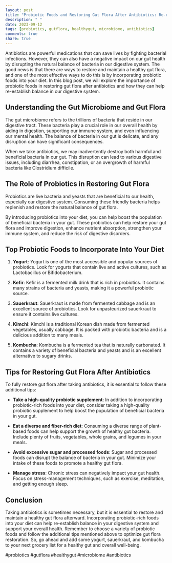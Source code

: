 ```yaml
---
layout: post
title: "Probiotic Foods and Restoring Gut Flora After Antibiotics: Re-establishing Balance"
description: " "
date: 2023-09-12
tags: [probiotics, gutflora, healthygut, microbiome, antibiotics]
comments: true
share: true
---
```


Antibiotics are powerful medications that can save lives by fighting bacterial infections. However, they can also have a negative impact on our gut health by disrupting the natural balance of bacteria in our digestive system. The good news is that there are ways to restore and maintain a healthy gut flora, and one of the most effective ways to do this is by incorporating probiotic foods into your diet. In this blog post, we will explore the importance of probiotic foods in restoring gut flora after antibiotics and how they can help re-establish balance in our digestive system.

## Understanding the Gut Microbiome and Gut Flora

The gut microbiome refers to the trillions of bacteria that reside in our digestive tract. These bacteria play a crucial role in our overall health by aiding in digestion, supporting our immune system, and even influencing our mental health. The balance of bacteria in our gut is delicate, and any disruption can have significant consequences.

When we take antibiotics, we may inadvertently destroy both harmful and beneficial bacteria in our gut. This disruption can lead to various digestive issues, including diarrhea, constipation, or an overgrowth of harmful bacteria like Clostridium difficile.

## The Role of Probiotics in Restoring Gut Flora

Probiotics are live bacteria and yeasts that are beneficial to our health, especially our digestive system. Consuming these friendly bacteria helps replenish and restore the natural balance of gut flora.

By introducing probiotics into your diet, you can help boost the population of beneficial bacteria in your gut. These probiotics can help restore your gut flora and improve digestion, enhance nutrient absorption, strengthen your immune system, and reduce the risk of digestive disorders.

## Top Probiotic Foods to Incorporate Into Your Diet

1. **Yogurt**: Yogurt is one of the most accessible and popular sources of probiotics. Look for yogurts that contain live and active cultures, such as Lactobacillus or Bifidobacterium.

2. **Kefir**: Kefir is a fermented milk drink that is rich in probiotics. It contains many strains of bacteria and yeasts, making it a powerful probiotic source.

3. **Sauerkraut**: Sauerkraut is made from fermented cabbage and is an excellent source of probiotics. Look for unpasteurized sauerkraut to ensure it contains live cultures.

4. **Kimchi**: Kimchi is a traditional Korean dish made from fermented vegetables, usually cabbage. It is packed with probiotic bacteria and is a delicious addition to many meals.

5. **Kombucha**: Kombucha is a fermented tea that is naturally carbonated. It contains a variety of beneficial bacteria and yeasts and is an excellent alternative to sugary drinks.

## Tips for Restoring Gut Flora After Antibiotics

To fully restore gut flora after taking antibiotics, it is essential to follow these additional tips:

- **Take a high-quality probiotic supplement**: In addition to incorporating probiotic-rich foods into your diet, consider taking a high-quality probiotic supplement to help boost the population of beneficial bacteria in your gut.

- **Eat a diverse and fiber-rich diet**: Consuming a diverse range of plant-based foods can help support the growth of healthy gut bacteria. Include plenty of fruits, vegetables, whole grains, and legumes in your meals.

- **Avoid excessive sugar and processed foods**: Sugar and processed foods can disrupt the balance of bacteria in your gut. Minimize your intake of these foods to promote a healthy gut flora.

- **Manage stress**: Chronic stress can negatively impact your gut health. Focus on stress-management techniques, such as exercise, meditation, and getting enough sleep.

## Conclusion

Taking antibiotics is sometimes necessary, but it is essential to restore and maintain a healthy gut flora afterward. Incorporating probiotic-rich foods into your diet can help re-establish balance in your digestive system and support your overall health. Remember to choose a variety of probiotic foods and follow the additional tips mentioned above to optimize gut flora restoration. So, go ahead and add some yogurt, sauerkraut, and kombucha to your next grocery list for a healthy gut and overall well-being.

#probiotics #gutflora #healthygut #microbiome #antibiotics